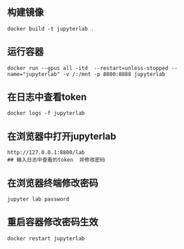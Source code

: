 ## 构建镜像
```
docker build -t jupyterlab .
```

## 运行容器
```
docker run --gpus all -itd  --restart=unless-stopped --name="jupyterlab" -v /:/mnt -p 8800:8888 jupyterlab
```

## 在日志中查看token
```
docker logs -f jupyterlab
```

## 在浏览器中打开jupyterlab 
```
http://127.0.0.1:8800/lab
## 输入日志中查看的token  并修改密码 
```

## 在浏览器终端修改密码
```
jupyter lab password
```
## 重启容器修改密码生效
```
docker restart jupyterlab
```

